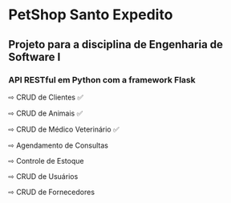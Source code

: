 # PetShop Santo Expedito

## Projeto para a disciplina de Engenharia de Software I

### API RESTful em Python com a framework Flask

⇨ CRUD de Clientes ✅

⇨ CRUD de Animais ✅

⇨ CRUD de Médico Veterinário ✅

⇨ Agendamento de Consultas

⇨ Controle de Estoque

⇨ CRUD de Usuários

⇨ CRUD de Fornecedores
